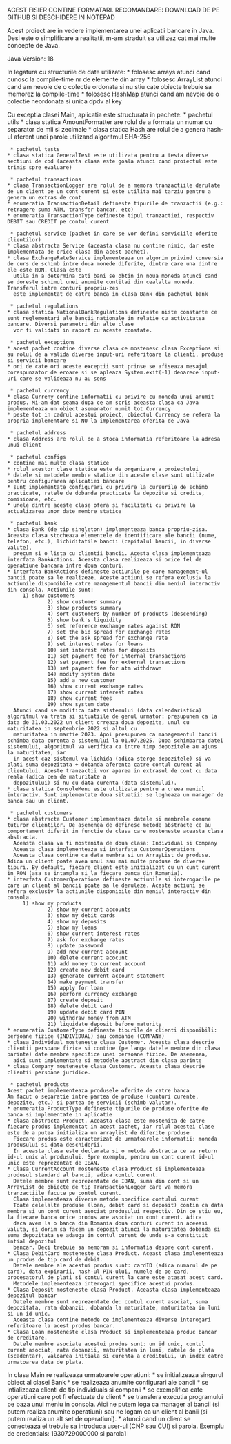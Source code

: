 ACEST FISIER CONTINE FORMATARI.
RECOMANDARE: DOWNLOAD DE PE GITHUB SI DESCHIDERE IN NOTEPAD

Acest proiect are in vedere implementarea unei aplicatii bancare in Java.
Desi este o simplificare a realitatii, m-am straduit sa utilizez cat mai multe concepte de Java.

Java Version: 18

In legatura cu structurile de date utilizate:
	* folosesc arrays atunci cand cunosc la compile-time nr de elemente din array
	* folosesc ArrayList atunci cand am nevoie de o colectie ordonata si nu stiu cate obiecte trebuie sa memorez la compile-time
	* folosesc HashMap atunci cand am nevoie de o colectie neordonata si unica dpdv al key

Cu exceptia clasei Main, aplicatia este structurata in pachete:
     * pachetul utils
	* clasa statica AmountFormatter are rolul de a formata un numar cu separator de mii si zecimale
	* clasa statica Hash are rolul de a genera hash-ul aferent unei parole utilizand algoritmul SHA-256

     * pachetul tests
	* clasa statica GeneralTest este utilizata pentru a testa diverse sectiuni de cod (aceasta clasa este goala atunci cand proiectul este trimis spre evaluare)
 
     * pachetul transactions
	* clasa TransactionLogger are rolul de a memora tranzactiile derulate de un client pe un cont curent si este utilita mai tarziu pentru a genera un extras de cont
	* enumeratia TransactionDetail defineste tipurile de tranzactii (e.g.: retragere suma ATM, transfer bancar, etc)
	* enumeratia TransactionType defineste tipul tranzactiei, respectiv DEBIT sau CREDIT pe contul curent

     * pachetul service (pachet in care se vor defini serviciile oferite clientilor)
	* clasa abstracta Service (aceasta clasa nu contine nimic, dar este implementata de orice clasa din acest pachet). 
	* clasa ExchangeRateService implementeaza un algorim privind conversia de curs de schimb intre doua monede diferite, dintre care una dintre ele este RON. Clasa este
	  utila in a determina cati bani se obtin in noua moneda atunci cand se doreste schimul unei anumite contitai din cealalta moneda. Transferul intre conturi propriu-zes
	  este implementat de catre banca in clasa Bank din pachetul bank

     * pachetul regulations
	* clasa statica NationalBankRegulations defineste niste constante ce sunt reglementari ale bancii nationale in relatie cu activitatea bancare. Diversi parametri din alte clase
	  vor fi validati in raport cu aceste constate.

     * pachetul exceptions
	* acest pachet contine diverse clasa ce mostenesc clasa Exceptions si au rolul de a valida diverse input-uri referitoare la clienti, produse si servicii bancare
	* ori de cate ori aceste exceptii sunt prinse se afiseaza mesajul corespunzator de eroare si se apleaza System.exit(-1) deoarece input-uri care se valideaza nu au sens 

     * pachetul currency
	* clasa Curreny contine informatii cu privire cu moneda unui anumit produs. Mi-am dat seama dupa ce am scris aceasta clasa ca Java implementeaza un obiect asemanator numit tot Currency
	* peste tot in cadrul acestui proiect, obiectul Currency se refera la propria implementare si NU la implementarea oferita de Java

     * pachetul address
	* clasa Address are rolul de a stoca informatia referitoare la adresa unui client

     * pachetul configs
	* contine mai multe clasa statice
	* rolul acestor clase statice este de organizare a proiectului 
	* datele si metodele membre statice din aceste clase sunt utilizate pentru configurarea aplicatiei bancare
	* sunt implementate configurari cu privire la cursurile de schimb practicate, ratele de dobanda practicate la depozite si credite, comisioane, etc.
	* unele dintre aceste clase ofera si facilitati cu privire la actualizarea unor date membre statice
   
     * pachetul bank
	* clasa Bank (de tip singleton) implementeaza banca propriu-zisa. Aceasta clasa stocheaza elementele de identificare ale bancii (nume, telefon, etc.), lichiditatile bancii (capitalul bancii, in diverse valute),
	  precum si o lista cu clientii bancii. Acesta clasa implementeaza interfata BankActions. Aceasta clasa realizeaza si orice fel de operatiune bancara intre doua conturi.
	* interfata BankActions defineste actiunile pe care management-ul bancii poate sa le realizeze. Aceste actiuni se refera exclusiv la actiunile disponibile catre managementul bancii din meniul interactiv din consola. Actiunile sunt:
		 1) show customers 
                 2) show customer summary 
                 3) show products summary 
                 4) sort customers by number of products (descending) 
                 5) show bank's liquidity 
                 6) set reference exchange rates against RON 
                 7) set the bid spread for exchange rates 
                 8) set the ask spread for exchange rate 
                 9) set interest rates for loans 
                 10) set interest rates for deposits 
                 11) set payment fee for internal transactions 
                 12) set payment fee for external transactions 
                 13) set payment fee for atm withdrawn 
                 14) modify system date 
                 15) add a new customer 
                 16) show current exchange rates 
                 17) show current interest rates 
                 18) show current fees 
                 19) show system date
	  Atunci cand se modifica data sistemului (data calendaristica) algoritmul va trata si situatiile de genul urmator: presupunem ca la data de 31.03.2022 un client crreaza doua depozite, unul cu maturitatea in septembrie 2022 si altul cu
	  maturitatea in martie 2023. Apoi presupunem ca managementul bancii schimba data curenta a sistemului la 01.07.2025. Dupa schimbarea datei sistemului, algoritmul va verifica ca intre timp depozitele au ajuns la maturitatea, iar
	  in acest caz sistemul va lichida (adica sterge depozitele) si va plati suma depozitata + dobanda aferenta catre contul curent al clientului. Aceste tranzactii vor aparea in extrasul de cont cu data reala (adica cea de maturitate a 
	  depozitului) si nu cu data curenta (data sistemului).
	* clasa statica ConsoleMenu este utilizata pentru a creea meniul interactiv. Sunt implementate doua situatii: se logheaza un manager de banca sau un client.

     * pachetul customers
	* clasa abstracta Customer implementeaza datele si membrele comune tuturor clientilor. De asemenea de definesc metode abstracte ce au comportament diferit in functie de clasa care mosteneste aceasta clasa abstracta.
	  Aceasta clasa va fi mostenita de doua clasa: Individual si Company
	  Aceasta clasa implementeaza si interfata CustomerOperations
	  Aceasta clasa contine ca data membra si un ArrayList de produse. Adica un client poate avea unul sau mai multe produse de diverse tipuri. By default, fiecare client este initializat cu un cunt curent in RON (asa se intampla si la fiecare banca din Romania).
	* interfata CustomerOperations defineste actiunile si interogarile pe care un client al bancii poate sa le deruleze. Aceste actiuni se refera exclusiv la actiunile disponibile din meniul interactiv din consola.
		 1) show my products 
                 2) show my current accounts 
                 3) show my debit cards 
                 4) show my deposits 
                 5) show my loans 
                 6) show current interest rates 
                 7) ask for exchange rates 
                 8) update password 
                 9) add new current account 
                 10) delete current acocunt 
                 11) add money to current account 
                 12) create new debit card 
                 13) generate current account statement 
                 14) make payment transfer 
                 15) apply for loan 
                 16) perform currency exchange 
                 17) create deposit 
                 18) delete debit card 
                 19) update debit card PIN 
                 20) withdraw money from ATM 
                 21) liquidate deposit before maturity
	* enumeratia CustomerType defineste tipurile de clienti disponibili: persoane fizice (INDIVIDUAL) sau companie (COMPANY)
	* clasa Individual mosteneste clasa Customer. Aceasta clasa descrie clientii persoane fizice si contine (pe langa datele membre din clasa parinte) date membre specifice unei persoane fizice. De asemenea, 
	  aici sunt implementate si metodele abstract din clasa parinte
	* clasa Company mosteneste clasa Customer. Aceasta clasa descrie clientii persoane juridice.

     * pachetul products
	Acest pachet implementeaza produsele oferite de catre banca
	Am facut o separatie intre partea de produse (cunturi curente, depozite, etc.) si partea de servicii (schimb valutar).
	* enumeratia ProductType defineste tipurile de produse oferite de banca si implementate in aplicatie
	* clasa abstracta Product. Aceasta clasa este mostenita de catre fiecare produs implementat in acest pachet, iar rolul acestei clase este de a putea initializa un arraylist de diferite produse
	  Fiecare produs este caracterizat de urmatoarele informatii: moneda produsului si data deschiderii. 
	  In aceasta clasa este declarata si o metoda abstracta ce va return id-ul unic al produsului. Spre exemplu, pentru un cont curent id-ul unic este reprezentat de IBAN.
	* Clasa CurrentAccount mosteneste clasa Product si implementeaza produsul standard al bancii, adica contul curent.
	  Datele membre sunt reprezentate de IBAN, suma din cont si un ArrayList de obiecte de tip TransactionLogger care va memora tranzactiile facute pe contul curent.
	  Clasa implementeaza diverse metode specifice contului curent 
	  Toate celelalte produse (loan, debit card si deposit) contin ca data membra si un cont curent asociat produsului respectiv. Din ce stiu eu, la fiecare banca orice produs are asociat un cont curent. Adica
	  daca avem la o banca din Romania doua conturi curent in aceeasi valuta, si dorim sa facem un depozit atunci la maturitatea dobanda si suma depozitata se adauga in contul curent de unde s-a constituit intial depozitul
	  bancar. Deci trebuie sa memoram si informatia despre cont curent.
	* Clasa DebitCard mosteneste clasa Product. Aceast clasa implementeaza un produs de tip card de debit.
	  Datele membre ale acestui produs sunt: cardID (adica numarul de pe card), data expirarii, hash-ul PIN-ului, numele de pe card, procesatorul de plati si contul curent la care este atasat acest card.
	  Metodele implementeaza interogari specifice acestui produs.
	* Clasa Deposit mosteneste clasa Product. Aceasta clasa implementeaza depozitul bancar
	  Datele membre sunt reprezentate de: contul curent asociat, suma depozitata, rata dobanzii, dobanda la maturitate, maturitatea in luni si un id unic.
	  Aceasta clasa contine metode ce implementeaza diverse interogari referitoare la acest produs bancar.
	* Clasa Loan mosteneste clasa Product si implementeaza produc bancar de creditare.
	  Datele membre asociate acestui produs sunt: un id unic, contul curent asociat, rata dobanzii, maturitatea in luni, datele de plata (scadentar), valoarea initiala si curenta a creditului, un index catre urmatoarea data de plata.
	   
In clasa Main re realizeaza urmatoarele operatiuni:
	* se initializeaza singurul obiect al clasei Bank
	* se realizeaza anumite configurari ale bancii
	* se intializeaza clienti de tip individuals si companii
	* se exemplifica cate operatiuni care pot fi efectuate de client
	* se transfera executia programului pe baza unui meniu in consola. Aici ne putem loga ca manager al bancii (si putem realiza anumite operatiuni) sau ne logam ca un client al banii (si putem realiza un alt set de operatiuni).
	* atunci cand un client se conecteaza el trebuie sa introduca user-ul (CNP sau CUI) si parola. Exemplu de credentials: 1930729000000 si parola1
